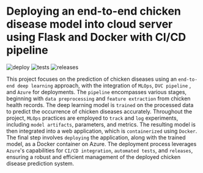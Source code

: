 # Deploying an end-to-end chicken disease model into cloud server using Flask and Docker with CI/CD pipeline
![deploy](https://github.com/hamzajakouk/chicken_disease_classification/workflows/Build%20and%20deploy/badge.svg)
![tests](https://github.com/hamzajakouk/chicken_disease_classification/workflows/Tests/badge.svg)
![releases](https://img.shields.io/github/v/release/hamzajakouk/chicken_disease_classification)

This project focuses on the prediction of chicken diseases using an `end-to-end deep learning` approach, with the integration of `MLOps`, `DVC pipeline` , and `Azure` for deployments. The `pipeline` encompasses various stages, beginning with `data preprocessing`  and `feature extraction` from chicken health records. The deep learning model is `trained` on the processed data to predict the occurrence of chicken diseases accurately. Throughout the project, `MLOps` practices are employed to `track` and `log` experiments, including `model artifacts`, parameters, and metrics. The resulting model is then integrated into a web application, which is `containerized` using `Docker`. The final step involves `deploying` the application, along with the trained model, as a Docker container on Azure. The deployment process leverages `Azure`'s capabilities for `CI/CD integration`, `automated tests`, and `releases`, ensuring a robust and efficient management of the deployed chicken disease prediction system.






